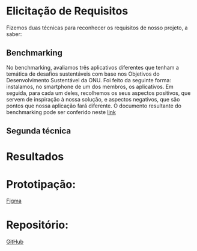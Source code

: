 # Elicitação de Requisitos
Fizemos duas técnicas para reconhecer os requisitos de nosso projeto, a saber:

## Benchmarking
No benchmarking, avaliamos três aplicativos diferentes que tenham a temática de desafios sustentáveis com base nos Objetivos do Desenvolvimento Sustentável da ONU. Foi feito da seguinte forma: instalamos, no smartphone de um dos membros, os aplicativos. Em seguida, para cada um deles, recolhemos os seus aspectos positivos, que servem de inspiração à nossa solução, e aspectos negativos, que são pontos que nossa aplicação fará diferente. O documento resultante do benchmarking pode ser conferido neste [link](https://docs.google.com/document/d/1FUpUqOWvm2E1UlXXikQs__wDHLB99eKYmO0Z4icHKSQ/edit?usp=sharing)

## Segunda técnica

# Resultados

# Prototipação:
[Figma](https://www.figma.com/design/tAOCrY6VNnqSlHbewg3db4/Untitled?node-id=25-24&t=vmKW9GMzskKzTwA8-1)

# Repositório: 
[GitHub](https://github.com/Joaotakaki1/mc656-final-project)

